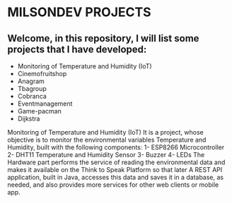 # MILSONDEV PROJECTS

## Welcome, in this repository, I will list some projects that I have developed:
-  Monitoring of Temperature and Humidity (IoT)
-	Cinemofruitshop
-	Anagram
-	Tbagroup
-	Cobranca
-	Eventmanagement
-	Game-pacman
-	Dijkstra

Monitoring of Temperature and Humidity (IoT)
It is a project, whose objective is to monitor the environmental variables Temperature and Humidity, built with the following components:
  1- ESP8266 Microcontroller
  2- DHT11 Temperature and Humidity Sensor
  3- Buzzer
  4- LEDs
The Hardware part performs the service of reading the environmental data and makes it available on the Think to Speak Platform so that later A REST API application, built in Java, accesses this data and saves it in a database, as needed, and also provides more services for other web clients or mobile app.

